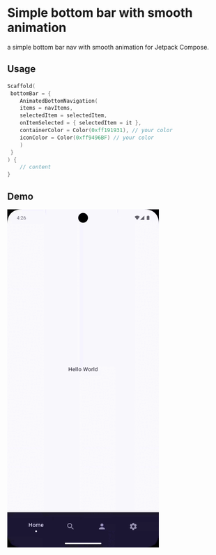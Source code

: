 # Simple bottom bar with smooth animation
a simple bottom bar nav with smooth animation for Jetpack Compose.

## Usage

```kotlin
Scaffold(
 bottomBar = {
	AnimatedBottomNavigation(
	items = navItems,
	selectedItem = selectedItem,
	onItemSelected = { selectedItem = it },
	containerColor = Color(0xff191931), // your color
	iconColor = Color(0xff9496BF) // your color
	)
 }
) {
	// content
}

```

## Demo


![Demo GIF](https://raw.githubusercontent.com/AmirSinaRZ/ComposeDotNav/refs/heads/main/srcd/Screen_recording_20241029_162622.gif)
